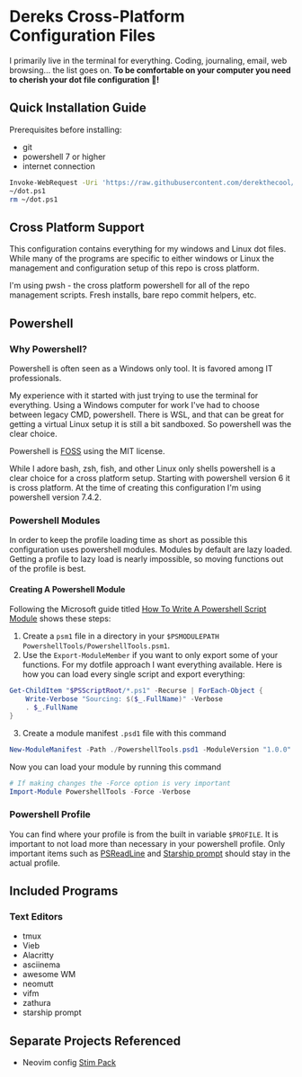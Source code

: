 # Dereks Cross-Platform Configuration Files

I primarily live in the terminal for everything. Coding, journaling, email, web browsing... the list goes on.
**To be comfortable on your computer you need to cherish your dot file configuration 💖!**

## Quick Installation Guide

Prerequisites before installing:

- git
- powershell 7 or higher
- internet connection

```sh
Invoke-WebRequest -Uri 'https://raw.githubusercontent.com/derekthecool/MyCrossPlatformDotfiles/master/MyCrossPlatformScripts/Invoke-DotGit.ps1' -OutFile ~/dot.ps1
~/dot.ps1
rm ~/dot.ps1
```

## Cross Platform Support

This configuration contains everything for my windows and Linux dot files.
While many of the programs are specific to either windows or Linux the
management and configuration setup of this repo is cross platform.

I'm using pwsh - the cross platform powershell for all of the repo management
scripts. Fresh installs, bare repo commit helpers, etc.

## Powershell

### Why Powershell?

Powershell is often seen as a Windows only tool. It is favored among IT
professionals.

My experience with it started with just trying to use the terminal for
everything. Using a Windows computer for work I've had to choose between legacy
CMD, powershell. There is WSL, and that can be great for getting a virtual Linux
setup it is still a bit sandboxed. So powershell was the clear choice.

Powershell is [FOSS](https://github.com/PowerShell/PowerShell?tab=MIT-1-ov-file#readme)
using the MIT license.

While I adore bash, zsh, fish, and other Linux only shells powershell is a clear
choice for a cross platform setup. Starting with powershell version 6 it is
cross platform. At the time of creating this configuration I'm using powershell
version 7.4.2.

### Powershell Modules

In order to keep the profile loading time as short as possible this
configuration uses powershell modules. Modules by default are lazy loaded.
Getting a profile to lazy load is nearly impossible, so moving functions out of
the profile is best.

#### Creating A Powershell Module

Following the Microsoft guide titled [How To Write A Powershell Script Module](https://learn.microsoft.com/en-us/powershell/scripting/developer/module/how-to-write-a-powershell-script-module?view=powershell-7.4)
shows these steps:

1. Create a `psm1` file in a directory in your `$PSMODULEPATH`
   `PowershellTools/PowershellTools.psm1`.
2. Use the `Export-ModuleMember` if you want to only export some of your
   functions. For my dotfile approach I want everything available.
   Here is how you can load every single script and export everything:

```powershell
Get-ChildItem "$PSScriptRoot/*.ps1" -Recurse | ForEach-Object {
    Write-Verbose "Sourcing: $($_.FullName)" -Verbose
    . $_.FullName
}
```

3. Create a module manifest `.psd1` file with this command

```powershell
New-ModuleManifest -Path ./PowershellTools.psd1 -ModuleVersion "1.0.0" -Author "Derek Lomax"
```

Now you can load your module by running this command

```powershell
# If making changes the -Force option is very important
Import-Module PowershellTools -Force -Verbose
```

### Powershell Profile

You can find where your profile is from the built in variable `$PROFILE`.
It is important to not load more than necessary in your powershell profile.
Only important items such as [PSReadLine](https://learn.microsoft.com/en-us/powershell/module/psreadline/about/about_psreadline?view=powershell-7.4)
and [Starship prompt](https://starship.rs/) should stay in the
actual profile.

## Included Programs

### Text Editors

- tmux
- Vieb
- Alacritty
- asciinema
- awesome WM
- neomutt
- vifm
- zathura
- starship prompt

## Separate Projects Referenced

- Neovim config [Stim Pack](https://github.com/derekthecool/stimpack)
